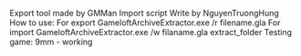 Export tool made by GMMan
Import script Write by NguyenTruongHung
How to use:
For export
GameloftArchiveExtractor.exe /r filename.gla
For import
GameloftArchiveExtractor.exe /w filaname.gla extract_folder
Testing game:
9mm - working
